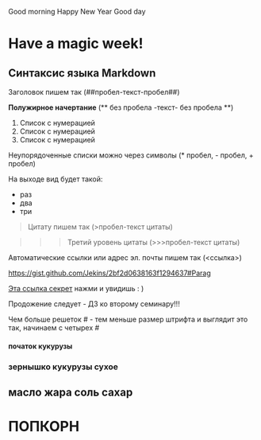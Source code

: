Good morning
Happy New Year
Good day



# **Have a magic week!** #



## Синтаксис языка Markdown ##

Заголовок пишем так (##пробел-текст-пробел##)

**Полужирное начертание** (** без пробела -текст- без пробела **)

1. Cписок с нумерацией
2. Список с нумерацией
3. Список с нумерацией

Неупорядоченные списки можно через символы (* пробел, - пробел, + пробел)

На выходе вид будет такой:

+ раз
+ два
+ три

> Цитату пишем так (>пробел-текст цитаты)

>>> Третий уровень цитаты (>>>пробел-текст цитаты)


Автоматические ссылки или адрес эл. почты пишем так (<ссылка>)

<https://gist.github.com/Jekins/2bf2d0638163f1294637#Parag>


[Эта ссылка секрет](https://gist.github.com) нажми и увидишь : )

Продожение следует - ДЗ ко второму семинару!!!

Чем больше решеток # - тем меньше размер штрифта и выглядит это так, начинаем с четырех #
#### початок кукурузы #### 
### зернышко кукурузы сухое ###
## масло жара соль сахар ##
# ПОПКОРН #








